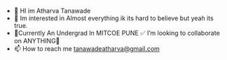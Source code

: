 - 👋 HI im Atharva Tanawade
- 👀 Im interested in Almost everything ik its hard to believe but yeah its true.
- 🌱Currently An Undergrad In MITCOE PUNE
✅ I’m looking to collaborate on ANYTHING 
- 📫 How to reach me tanawadeatharva@gmail.com

<!---
Atharva12233/Atharva12233 is a ✨ special ✨ repository because its `README.md` (this file) appears on your GitHub profile.
You can click the Preview link to take a look at your changes.
--->
